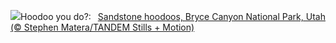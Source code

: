 ![](https://www.bing.com/th?id=OHR.BryceHoodoos_EN-US2334649046_UHD.jpg&w=1000)Hoodoo you do?:&nbsp;&ensp;[Sandstone hoodoos, Bryce Canyon National Park, Utah (© Stephen Matera/TANDEM Stills + Motion)](https://www.bing.com/th?id=OHR.BryceHoodoos_EN-US2334649046_UHD.jpg)
<br><br/>
